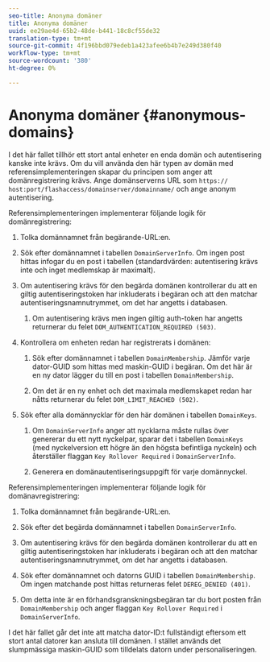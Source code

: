 ```yaml
---
seo-title: Anonyma domäner
title: Anonyma domäner
uuid: ee29ae4d-65b2-48de-b441-18c8cf55de32
translation-type: tm+mt
source-git-commit: 4f196bbd079edeb1a423afee6b4b7e249d380f40
workflow-type: tm+mt
source-wordcount: '380'
ht-degree: 0%

---
```



# Anonyma domäner {#anonymous-domains}

I det här fallet tillhör ett stort antal enheter en enda domän och autentisering kanske inte krävs. Om du vill använda den här typen av domän med referensimplementeringen skapar du principen som anger att domänregistrering krävs. Ange domänserverns URL som `https:// host:port/flashaccess/domainserver/domainname/` och ange anonym autentisering.

Referensimplementeringen implementerar följande logik för domänregistrering:

1. Tolka domännamnet från begärande-URL:en.
1. Sök efter domännamnet i tabellen `DomainServerInfo`. Om ingen post hittas infogar du en post i tabellen (standardvärden: autentisering krävs inte och inget medlemskap är maximalt).
1. Om autentisering krävs för den begärda domänen kontrollerar du att en giltig autentiseringstoken har inkluderats i begäran och att den matchar autentiseringsnamnutrymmet, om det har angetts i databasen.

   1. Om autentisering krävs men ingen giltig auth-token har angetts returnerar du felet `DOM_AUTHENTICATION_REQUIRED (503)`.

1. Kontrollera om enheten redan har registrerats i domänen:

   1. Sök efter domännamnet i tabellen `DomainMembership`. Jämför varje dator-GUID som hittas med maskin-GUID i begäran. Om det här är en ny dator lägger du till en post i tabellen `DomainMembership`.

   1. Om det är en ny enhet och det maximala medlemskapet redan har nåtts returnerar du felet `DOM_LIMIT_REACHED (502)`.

1. Sök efter alla domännycklar för den här domänen i tabellen `DomainKeys`.

   1. Om `DomainServerInfo` anger att nycklarna måste rullas över genererar du ett nytt nyckelpar, sparar det i tabellen `DomainKeys` (med nyckelversion ett högre än den högsta befintliga nyckeln) och återställer flaggan `Key Rollover Required` i `DomainServerInfo`.

   1. Generera en domänautentiseringsuppgift för varje domännyckel.

Referensimplementeringen implementerar följande logik för domänavregistrering:

1. Tolka domännamnet från begärande-URL:en.
1. Sök efter det begärda domännamnet i tabellen `DomainServerInfo`.
1. Om autentisering krävs för den begärda domänen kontrollerar du att en giltig autentiseringstoken har inkluderats i begäran och att den matchar autentiseringsnamnutrymmet, om det har angetts i databasen.
1. Sök efter domännamnet och datorns GUID i tabellen `DomainMembership`. Om ingen matchande post hittas returneras felet `DEREG_DENIED (401)`.

1. Om detta inte är en förhandsgranskningsbegäran tar du bort posten från `DomainMembership` och anger flaggan `Key Rollover Required` i `DomainServerInfo`.

I det här fallet går det inte att matcha dator-ID:t fullständigt eftersom ett stort antal datorer kan ansluta till domänen. I stället används det slumpmässiga maskin-GUID som tilldelats datorn under personaliseringen.
